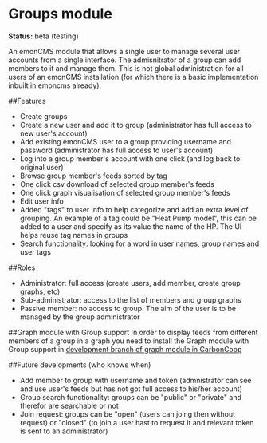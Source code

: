 # Groups module

**Status:** beta (testing)

An emonCMS module that allows a single user to manage several user accounts from a single interface. The admisnitrator of a group can add members to it and manage them. 
This is not global administration for all users of an emonCMS installation (for which there is a basic implementation inbuilt in emoncms already).

##Features
- Create groups
- Create a new user and add it to group (administrator has full access to new user's account)
- Add existing emonCMS user to a group providing username and password  (administrator has full access to user's account)
- Log into a group member's account with one click (and log back to original user)
- Browse group member's feeds sorted by tag
- One click csv download of selected group member's feeds
- One click graph visualisation of selected group member's feeds
- Edit user info
- Added "tags" to user info to help categorize and add an extra level of grouping. An example of a tag could be "Heat Pump model", this can be added to a user and specify as its value the name of the HP. The UI helps reuse tag names in groups
- Search functionality: looking for a word in user names, group names and user tags

##Roles
- Administrator: full access (create users, add member, create group graphs, etc)
- Sub-administrator: access to the list of members and group graphs
- Passive member: no access to group. The aim of the user is to be managed by the group administrator

##Graph module with Group support
In order to display feeds from different members of a group in a graph you need to install the Graph module with Group support in [development branch of graph module in CarbonCoop](https://github.com/carboncoop/graph/tree/develop)

##Future developments (who knows when)
- Add member to group with username and token (admnistrator can see and use user's feeds but has not got full access to his/her account)
- Group search functionality: groups can be "public" or "private" and therefor are searchable or not
- Join request: groups can be "open" (users can joing then without request) or "closed" (to join a user hast to request it and relevant token is sent to an administrator)